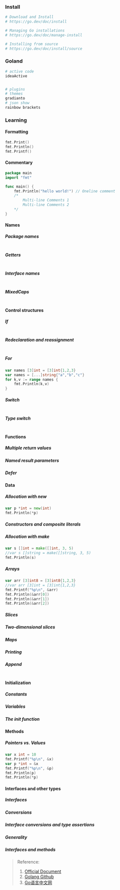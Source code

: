### Install
```bash
# Download and Install
# https://go.dev/doc/install

# Managing Go installations
# https://go.dev/doc/manage-install

# Installing from source
# https://go.dev/doc/install/source
```


### Goland
```bash
# active code
ideaActive


# plugins
# themes
gradianto
# json show
rainbow brackets

```


### Learning
#### Formatting
```go
fmt.Print()
fmt.Println()
fmt.Printf()

```

#### Commentary
```go
package main
import "fmt"

func main() {
    fmt.Println("hello world!") // Oneline comment
    /*
        Multi-line Comments 1
        Multi-line Comments 2
    */
}
```

#### Names
##### Package names
```go

```

##### Getters
```go

```

##### Interface names
```go

```

##### MixedCaps
```go

```

#### Control structures
##### If
```go

```

##### Redeclaration and reassignment
```go

```

##### For
```go
var names [3]int = [3]int{1,2,3}
var names = [...]string{"a","b","c"}
for k,v := range names {
    fmt.Println(k,v)
}
```

##### Switch
```go

```

##### Type switch
```go

```

#### Functions
##### Multiple return values
##### Named result parameters
##### Defer

#### Data
##### Allocation with new
```go
var p *int = new(int)
fmt.Println(*p)
```

##### Constructors and composite literals

##### Allocation with make
```go
var s []int = make([]int, 3, 5)
//var s []string = make([]string, 3, 5)
fmt.Println(s)
```


##### Arrays
```go
var arr [3]int8 = [3]int8{1,2,3}
//var arr [3]int = [3]int{1,2,3}
fmt.Printf("%p\n", &arr)
fmt.Println(&arr[0])
fmt.Println(&arr[1])
fmt.Println(&arr[2])
```

##### Slices
##### Two-dimensional slices

##### Maps

##### Printing

##### Append
```go

```

#### Initialization
##### Constants
##### Variables
##### The init function

#### Methods
##### Pointers vs. Values
```go
var x int = 10
fmt.Printf("%p\n", &x)
var p *int = &x
fmt.Printf("%p\n", &p)
fmt.Println(p)
fmt.Println(*p)
```

#### Interfaces and other types
##### Interfaces
##### Conversions
##### Interface conversions and type assertions
##### Generality
##### Interfaces and methods


>Reference:
>1. [Official Document](https://go.dev)
>2. [Golang Github](https://github.com/golang/go)
>3. [Go语言中文网](https://studygolang.com/dl)
